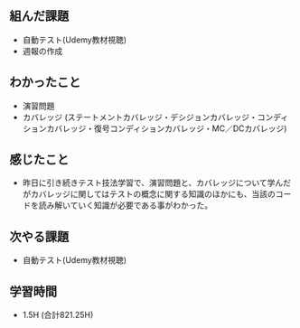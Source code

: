## 組んだ課題
- 自動テスト(Udemy教材視聴)
- 週報の作成

## わかったこと
- 演習問題
- カバレッジ
(ステートメントカバレッジ・デシジョンカバレッジ・コンディションカバレッジ・復号コンディションカバレッジ・MC／DCカバレッジ)
  
## 感じたこと  
- 昨日に引き続きテスト技法学習で、演習問題と、カバレッジについて学んだがカバレッジに関してはテストの概念に関する知識のほかにも、当該のコードを読み解いていく知識が必要である事がわかった。
  
## 次やる課題  
- 自動テスト(Udemy教材視聴)
  
## 学習時間  
- 1.5H (合計821.25H)
